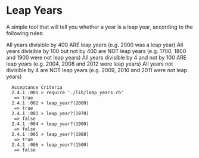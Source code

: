 # Leap Years
A simple tool that will tell you whether a year is a leap year, according to the following rules:

All years divisible by 400 ARE leap years (e.g. 2000 was a leap year)
All years divisible by 100 but not by 400 are NOT leap years (e.g. 1700, 1800 and 1900 were not leap years)
All years divisible by 4 and not by 100 ARE leap years (e.g. 2004, 2008 and 2012 were leap years)
All years not divisible by 4 are NOT leap years (e.g. 2009, 2010 and 2011 were not leap years)

      Acceptance Criteria
      2.4.1 :001 > require './lib/leap_years.rb'
       => true
      2.4.1 :002 > leap_year?(2000)
       => true
      2.4.1 :003 > leap_year?(1970)
       => false
      2.4.1 :004 > leap_year?(1900)
       => false
      2.4.1 :005 > leap_year?(1988)
       => true
      2.4.1 :006 > leap_year?(1500)
       => false
